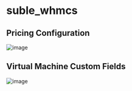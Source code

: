 # suble_whmcs

## Pricing Configuration
![image](https://user-images.githubusercontent.com/32719411/132654308-9c58c7a5-0823-4de4-8508-1cfb4d8af915.png)


## Virtual Machine Custom Fields
![image](https://user-images.githubusercontent.com/32719411/132654232-fbf2dbf7-a16e-4d31-8904-458719dad814.png)
